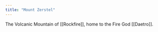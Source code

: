 ```yaml
---
title: "Mount Zerstel"
---
```

The Volcanic Mountain of [[Rockfire]], home to the Fire God [[Daetro]].